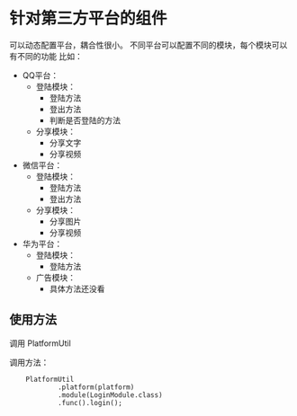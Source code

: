 针对第三方平台的组件
==
可以动态配置平台，耦合性很小。
不同平台可以配置不同的模块，每个模块可以有不同的功能
比如：
*   QQ平台：
    *   登陆模块：
        *   登陆方法
        *   登出方法
        *   判断是否登陆的方法
    *   分享模块：
        *   分享文字
        *   分享视频
*   微信平台：
    *   登陆模块：
        *   登陆方法
        *   登出方法
    *   分享模块：
        *   分享图片
        *   分享视频
*   华为平台：
    *   登陆模块：
        *   登陆方法
    *   广告模块：
        *   具体方法还没看

使用方法
---
调用 PlatformUtil

调用方法：

        PlatformUtil
                .platform(platform)
                .module(LoginModule.class)
                .func().login();
